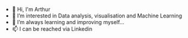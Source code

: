 - 👋 Hi, I'm Arthur 
- 👀 I’m interested in Data analysis, visualisation and Machine Learning
- 🌱 I’m always learning and improving myself...
- 📫 I can be reached via Linkedin

<!---
arthuruchebo/arthuruchebo is a ✨ special ✨ repository because its `README.md` (this file) appears on your GitHub profile.
You can click the Preview link to take a look at your changes.
--->
